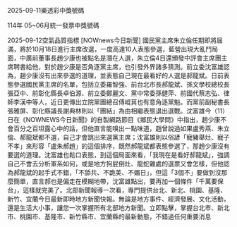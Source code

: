 
2025-09-11樂透彩中獎號碼

                                
114年 05~06月統一發票中獎號碼
                             
2025-09-12空氣品質指標
                              [NOWnews今日新聞] 國民黨主席朱立倫任期即將屆滿，將於10月18日進行主席改選，一度高達10人表態參選，藍營出現大亂鬥局面，中廣前董事長趙少康也被點名是潛在人選，朱立倫4日還頒發中評會主席團主席聘書給他，對於趙少康是否角逐黨主席，也引發外界諸多猜測。前立委沈富雄認為，趙少康沒有出來參選的道理，並表態自己現在最看好的人選是郝龍斌。日前表態參選國民黨主席的名單，包括立委羅智強、前台北市長郝龍斌、孫文學校總校長張亞中、前彰化縣長卓伯源、前立委鄭麗文、黨中常委孫健萍、前國代蔡志弘、律師李漢中等人，近日更傳出立院黨團總召傅崐萁也有意角逐黨魁。而黨前副秘書長張雅屏、彰化縣議長謝典林則以「團結」為由相繼表態退出選戰。沈富雄今（11）日在《NOWNEWS今日新聞》的自製網路節目《鄉民大學問》中指出，趙少康不會百分之百坦露心中的話，但他直言能嗅出一點味道，趙曾說過如果盧秀燕、朱立倫、郝龍斌都不選，自己才會跳出來選黨主席；沈富雄則以俗諺「寵豬舉灶、寵子不孝」來形容「盧朱郝趙」的這個排序，既然郝龍斌都表態參選了，那趙少康沒有要選的道理。沈富雄也鬆口表態，到這個局面來看，「我現在是看好郝龍斌」，強調自己不會去分析軍系如何，或是地方狗屁倒灶、龍蛇雜處的選票又會怎樣，但他認為郝龍斌的起手式不錯，「不舔共、不跪美、不媚日」，但這「3個不」要做到沒那麼簡單，直言郝也是偏走在模糊地帶，沈富雄點出，要再加一個條件「千萬要保台」，這樣就完美了。北部新聞報導一次看，專門提供台北、新北、桃園、基隆、新竹、宜蘭今日最新即時地方新聞快報。無論是地方事件、經濟發展、文化活動，還是生活大小事，讓您一次掌握所有北部地方新聞。立即點擊，掌握台北市、新北市、桃園市、基隆市、新竹縣市、宜蘭縣的最新動態，不錯過任何重要消息